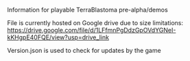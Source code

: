 Information for playable TerraBlastoma pre-alpha/demos

File is currently hosted on Google drive due to size limitations:
https://drive.google.com/file/d/1LFfmnPgDdzGpOVdYGNeI-kKHgpE40FQE/view?usp=drive_link

Version.json is used to check for updates by the game
